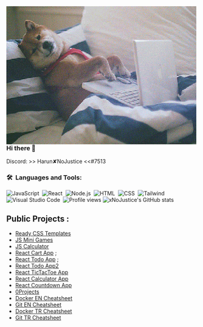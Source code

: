 <img alt="Dog" src="https://github.com/xNoJustice/xNoJustice/blob/12ec272a3f57cc1bd3211b1f22781c7ee6073763/assets/dog.gif" align="left" />

### Hi there 👋

Discord: >> Harun✘NoJustice <<#7513

### 🛠 &nbsp;Languages and Tools:

![JavaScript](https://img.shields.io/badge/-JavaScript-05122A?style=flat&logo=javascript)&nbsp;
![React](https://img.shields.io/badge/-React-05122A?style=flat&logo=react)&nbsp;
![Node.js](https://img.shields.io/badge/-Node.js-05122A?style=flat&logo=node.js)&nbsp;
![HTML](https://img.shields.io/badge/-HTML-05122A?style=flat&logo=HTML5)&nbsp;
![CSS](https://img.shields.io/badge/-CSS-05122A?style=flat&logo=CSS3&logoColor=1572B6)&nbsp;
![Tailwind](https://img.shields.io/badge/Tailwind_CSS-38B2AC?style=for-the-badge&logo=tailwind-css&logoColor=white)&nbsp;
![Visual Studio Code](https://img.shields.io/badge/-Visual%20Studio%20Code-05122A?style=flat&logo=visual-studio-code&logoColor=007ACC)&nbsp;
![Profile views](https://gpvc.arturio.dev/xNoJustice)
![xNoJustice's GitHub stats](https://github-readme-stats.vercel.app/api?username=xNoJustice&show_icons=true&theme=radical)&nbsp;

## Public Projects : 
- [Ready CSS Templates](https://github.com/xNoJustice/css-templates)&nbsp;
- [JS Mini Games](https://github.com/xNoJustice/mini-games-js)&nbsp;
- [JS Calculator](https://github.com/xNoJustice/calculator-js)&nbsp;
- [React Cart App](https://github.com/xNoJustice/react-cart-app)&nbsp;;
- [React Todo App](https://github.com/xNoJustice/react-todo-app)&nbsp;;
- [React Todo App2](https://github.com/xNoJustice/react-todo-app2)&nbsp;
- [React TicTacToe App](https://github.com/xNoJustice/react-tictactoe-app)&nbsp;
- [React Calculator App](https://github.com/xNoJustice/react-calculator-app)&nbsp;
- [React Countdown App](https://github.com/xNoJustice/react-countdown-app)&nbsp;
- [0Projects](https://github.com/xNoJustice/free/blob/master/0Projects.md)&nbsp;
- [Docker EN Cheatsheet](https://github.com/xNoJustice/free/blob/master/EN-Docker.md)&nbsp;
- [Git EN Cheatsheet](https://github.com/xNoJustice/free/blob/master/EN-Git.md)&nbsp;
- [Docker TR Cheatsheet](https://github.com/xNoJustice/free/blob/master/TR-Docker.md)&nbsp;
- [Git TR Cheatsheet](https://github.com/xNoJustice/free/blob/master/TR-Git.md)&nbsp;
